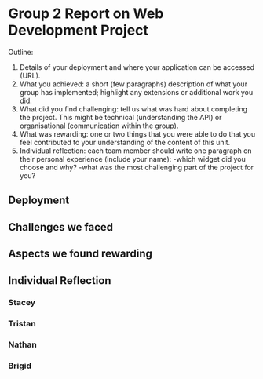 # Group 2 Report on Web Development Project
Outline:
1. Details of your deployment and where your application can be accessed (URL).
2. What you achieved: a short (few paragraphs) description of what your group has implemented; highlight any extensions or additional work you did.
3. What did you find challenging: tell us what was hard about completing the project. This might be technical (understanding the API) or organisational (communication within the group). 
4. What was rewarding: one or two things that you were able to do that you feel contributed to your understanding of the content of this unit.
5. Individual reflection: each team member should write one paragraph on their personal experience (include your name):
-which widget did you choose and why?
-what was the most challenging part of the project for you?

## Deployment




## Challenges we faced


## Aspects we found rewarding


## Individual Reflection
### Stacey

### Tristan

### Nathan

### Brigid




